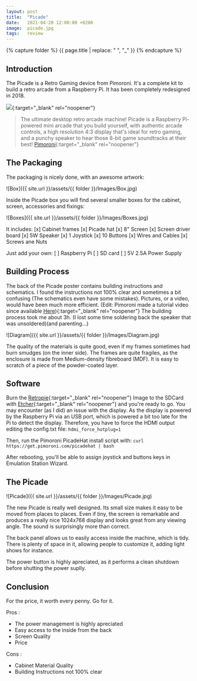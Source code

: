 ```yaml
---
layout: post
title:  "Picade"
date:   2021-04-20 12:00:00 +0200
image:  picade.jpg
tags:   review 
---
```

{% capture folder %}
{{ page.title | replace: " ", "_" }}
{% endcapture %}

## Introduction ##
The Picade is a Retro Gaming device from Pimoroni. It's a complete kit to build a retro arcade from a Raspberry Pi. It has been completely redesigned in 2018.
<!--more-->

[<img src='https://img.youtube.com/vi/5iUuOH1Ip4A/0.jpg'>](https://www.youtube.com/watch?v=5iUuOH1Ip4A){:target="_blank" rel="noopener"}

> The ultimate desktop retro arcade machine! Picade is a Raspberry Pi-powered mini arcade that you build yourself, with authentic arcade controls, a high resolution 4:3 display that's ideal for retro gaming, and a punchy speaker to hear those 8-bit game soundtracks at their best!
[Pimoroni](https://shop.pimoroni.com/products/picade#description){:target="_blank" rel="noopener"}

## The Packaging ##
The packaging is nicely done, with an awesome artwork:

![Box]({{ site.url }}/assets/{{ folder }}/Images/Box.jpg)

Inside the Picade box you will find several smaller boxes for the cabinet, screen, accessories and fixings:

![Boxes]({{ site.url }}/assets/{{ folder }}/Images/Boxes.jpg)

It includes:
[x] Cabinet frames
[x] Picade hat
[x] 8" Screen
[x] Screen driver board
[x] 5W Speaker
[x] 1 Joystick
[x] 10 Buttons
[x] Wires and Cables
[x] Screws ane Nuts

Just add your own:
[ ] Raspberry Pi
[ ] SD card
[ ] 5V 2.5A Power Supply

## Building Process ##
The back of the Picade poster contains building instructions and schematics. I found the instructions not 100% clear and sometimes a bit confusing (The schematics even have some mistakes). Pictures, or a video, would have been much more efficient. (Edit: Pimoroni made a tutorial video since available [Here](https://www.youtube.com/watch?v=gTgu1fUVsmw)){:target="_blank" rel="noopener"}
The building process took me about 3h. (I lost some time soldering back the speaker that was unsoldered)(and parenting...)

![Diagram]({{ site.url }}/assets/{{ folder }}/Images/Diagram.jpg)

The quality of the materials is quite good, even if my frames sometimes had burn smudges (on the inner side). The frames are quite fragiles, as the enclosure is made from Medium-density fibreboard (MDF). 
It is easy to scratch of a piece of the powder-coated layer.

## Software ##
Burn the [Retropie](https://retropie.org.uk/download/){:target="_blank" rel="noopener"} Image to the SDCard with [Etcher](https://etcher.io/){:target="_blank" rel="noopener"} and you're ready to go.
You may encounter (as I did) an issue with the display. As the display is powered by the Raspberry Pi via an USB port, which is powered a bit too late for the Pi to detect the display.
Therefore, you have to force the HDMI output editing the config.txt file: `hdmi_force_hotplug=1`

Then, run the Pimoroni PicadeHat install script with: `curl https://get.pimoroni.com/picadehat | bash`

After rebooting, you'll be able to assign joystick and buttons keys in Emulation Station Wizard.

## The Picade
![Picade]({{ site.url }}/assets/{{ folder }}/Images/Picade.jpg)

The new Picade is really well designed. Its small size makes it easy to be moved from places to places.
Even if tiny, the screen is remarkable and produces a really nice 1024x768 display and looks great from any viewing angle.
The sound is surprisingly more than correct.

The back panel allows us to easily access inside the machine, which is tidy. There is plenty of space in it, allowing people to customize it, adding light shows for instance.

The power button is highly apreciated, as it performs a clean shutdown before shutting the power suplly.

## Conclusion ##
For the price, it worth every penny. Go for it.

Pros :
* The power management is highly apreciated
* Easy access to the inside from the back
* Screen Quality
* Price

Cons : 
* Cabinet Material Quality
* Building Instructions not 100% clear